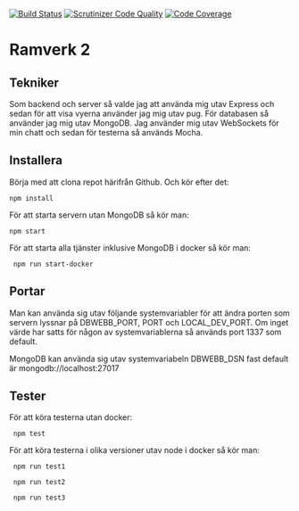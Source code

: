 [![Build Status](https://travis-ci.org/klingzell92/ramverk2.svg?branch=master)](https://travis-ci.org/klingzell92/ramverk2)
[![Scrutinizer Code Quality](https://scrutinizer-ci.com/g/klingzell92/ramverk2/badges/quality-score.png?b=master)](https://scrutinizer-ci.com/g/klingzell92/ramverk2/?branch=master)
[![Code Coverage](https://scrutinizer-ci.com/g/klingzell92/ramverk2/badges/coverage.png?b=master)](https://scrutinizer-ci.com/g/klingzell92/ramverk2/?branch=master)

Ramverk 2
====================
Tekniker
------------
Som backend och server så valde jag att använda mig utav Express och sedan för att visa vyerna använder jag mig utav pug. För databasen så använder jag mig utav MongoDB. Jag använder mig utav WebSockets för min chatt och sedan för testerna så används Mocha.

Installera
--------------
Börja med att clona repot härifrån Github. Och kör efter det:

```shell
npm install
```

För att starta servern utan MongoDB så kör man:
```shell
npm start
```

För att starta alla tjänster inklusive MongoDB i docker så kör man:

```shell
 npm run start-docker
```

Portar
----------
Man kan använda sig utav följande systemvariabler för att ändra porten som servern lyssnar på DBWEBB_PORT, PORT och LOCAL_DEV_PORT.
Om inget värde har satts för någon av systemvariablerna så används port 1337 som default.

MongoDB kan använda sig utav systemvariabeln DBWEBB_DSN fast default är mongodb://localhost:27017

Tester
----------
För att köra testerna utan docker:

```shell
 npm test
```

För att köra testerna i olika versioner utav node i docker så kör man:

```shell
 npm run test1

 npm run test2

 npm run test3
```
